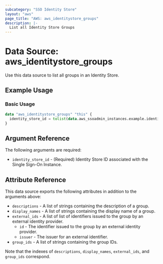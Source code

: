 ```yaml
---
subcategory: "SSO Identity Store"
layout: "aws"
page_title: "AWS: aws_identitystore_groups"
description: |-
  List all Identity Store Groups
---
```


# Data Source: aws_identitystore_groups

Use this data source to list all groups in an Identity Store.

## Example Usage

### Basic Usage

```terraform
data "aws_identitystore_groups" "this" {
  identity_store_id = tolist(data.aws_ssoadmin_instances.example.identity_store_ids)[0]
}
```

## Argument Reference

The following arguments are required:

* `identity_store_id` - (Required) Identity Store ID associated with the Single Sign-On Instance.

## Attribute Reference

This data source exports the following attributes in addition to the arguments above:

* `descriptions` - A list of strings containing the description of a group.
* `display_names` - A list of strings containing the display name of a group.
* `external_ids` - A list of list of identifiers issued to the group by an external identity provider.
    * `id` - The identifier issued to the group by an external identity provider.
    * `issuer` - The issuer for an external identifier.
* `group_ids` - A list of strings containing the group IDs.

Note that the indexes of `descriptions`, `display_names`, `external_ids`, and `group_ids` correspond.
